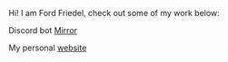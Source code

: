 Hi! I am Ford Friedel, check out some of my work below:

Discord bot [Mirror](https://github.com/Paris-Developers/Mirror-TS)

My personal [website](https://fordfriedel.dev/)
